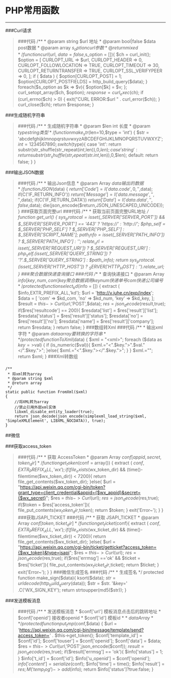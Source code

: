 PHP常用函数
=======
----------

###Curl请求
>###代码
    /**
	 * @param string $url 地址
	 * @param bool|false $data post数据
	 * @param array $s_option curl参数
	 * @return mixed
	 */
	function curl($url, $data = false,$s_option = []){
		$ch = curl_init();
		$option = [
			CURLOPT_URL => $url,
			CURLOPT_HEADER => 0,
			CURLOPT_FOLLOWLOCATION => TRUE,
			CURLOPT_TIMEOUT => 30,
			CURLOPT_RETURNTRANSFER => TRUE,
			CURLOPT_SSL_VERIFYPEER => 0,
		];
		if ( $data ) {
			$option[CURLOPT_POST] = 1;
			$option[CURLOPT_POSTFIELDS] = http_build_query($data);
		}
		foreach($s_option as $k => $v){
			$option[$k] = $v;
		};
		curl_setopt_array($ch, $option);
		$response = curl_exec($ch);
		if (curl_errno($ch) > 0) {
			exit("CURL ERROR:$url " . curl_error($ch));
		}
		curl_close($ch);
		return $response;
	}

###生成随机字符串
>###代码
	/**
	 * 生成随机字符串
	 * @param $len int 长度
	 * @param $type string 类型
	 */
	function make_str($len=10,$type = 'int')
	{
		$str = 'abcdefghijklmnopqrstuvwxyzABCDEFGHIJKLMNOPQRSTUVWXYZ';
		$int  = 1234567890;
		switch($type){
			case 'int':
				return substr(str_shuffle(str_repeat($int,$len)),0,$len);
			case 'string':
				return substr(str_shuffle(str_repeat($str.$int,$len)),0,$len);
			default:
				return false;
		}
	}

###输出JSON数据
>###代码
	/**
	 * 输出Json信息
	 * @param Array $data 输出的数据
	 */
	function JSON($data)
	{
		$return['Code'] = I('data.code',0,'',$data);
		if(C('IF_RETURN_INFO'))
			$return['Message'] = I('data.message','' ,'',$data);
		if(C('IF_RETURN_DATA'))
			$return['Data'] = I('data.data','',false,$data);
		die(json_encode($return,JSON_UNESCAPED_UNICODE));
	}
###获取页面完整url
>###代码
	/**
	 * 获取当前页面完整URL地址
	 */
	function get_url() {
		$sys_protocal = isset($_SERVER['SERVER_PORT']) && $_SERVER['SERVER_PORT'] == '443' ? 'https://' : 'http://';
		$php_self = $_SERVER['PHP_SELF'] ? $_SERVER['PHP_SELF'] : $_SERVER['SCRIPT_NAME'];
		$path_info = isset($_SERVER['PATH_INFO']) ? $_SERVER['PATH_INFO'] : '';
		$relate_url = isset($_SERVER['REQUEST_URI']) ? $_SERVER['REQUEST_URI'] : $php_self.(isset($_SERVER['QUERY_STRING']) ? '?'.$_SERVER['QUERY_STRING'] : $path_info);
		return $sys_protocal.(isset($_SERVER['HTTP_HOST']) ? $_SERVER['HTTP_HOST'] : '').$relate_url;
	}
###聚合数据快递查询接口
>###代码
	/**
	 * 查询快递接口
	 * @param Array $info [key,num,com] key 聚合数据调用key num 快递单号 com 快递公司编号
	 */
	protected function select_kd($info = [])
	{
		extract ( $info,EXTR_PREFIX_ALL,'kd');
		$url = 'http://v.juhe.cn/exp/index';
		$data = [
			'com' => $kd_com,
			'no' => $kd_num,
			'key' => $kd_key,
		];
		$result = $this->Curl($url,'POST',$data);
		$res = json_decode($result,true);
		if($res['resultcode'] == 200){
			$resdata['list'] = $res['result']['list'];
			$resdata['status'] = $res['result']['status'];
			$resdata['no'] = $res['result']['no'];
			$resdata['name'] = $res['result']['company'];
			return $resdata;
		}
		return false;
	}
###数组转Xml
>###代码
	/**
	 * 输出xml字符
	 * @param $data array 要转换的字符串
     **/
    protected function ToXml($data)
    {
        $xml = "<xml>";
        foreach ($data as $key=>$val)
        {
            if (is_numeric($val)){
                $xml.="<".$key.">".$val."</".$key.">";
            }else{
                $xml.="<".$key."><![CDATA[".$val."]]></".$key.">";
            }
        }
        $xml.="</xml>";
        return $xml;
    }
###Xml转数组
>###
	/**
	 * 将xml转为array
	 * @param string $xml
	 * @return array
     */
    static public function FromXml($xml)
    {
        //将XML转为array
        //禁止引用外部xml实体
        libxml_disable_entity_loader(true);
        return json_decode(json_encode(simplexml_load_string($xml, 'SimpleXMLElement', LIBXML_NOCDATA)), true);
    }



##微信

###获取access_token
>###代码
	/**
	 * 获取 AccessToken
	 * @param Array $conf [appid,secret,token_dir]
     */
    function get_token($conf = array())
    {
		extract ( $conf,EXTR_PREFIX_ALL,'wx');
        if(file_exists($wx_token_dir) && (time()-filemtime($wx_token_dir)) < 7200){
            return file_get_contents($wx_token_dir);
        }else{
            $url = "https://api.weixin.qq.com/cgi-bin/token?grant_type=client_credential&appid={$wx_appid}&secret={$wx_secret}";
            $res = $this->Curl($url);
			$res= json_decode($res,true);
            if($token = $res['access_token']){
                file_put_contents($wx_token_dir,$token);
                return $token;
            }
            exit('Error~');
        }
    }
###获取JSAPI_TICKET
>###代码
	/**
	 * 获取 JSAPI_TICKET
	 * @param Array $conf [token,ticket_dir]
	 */
	function get_ticket($conf){
		extract ( $conf,EXTR_PREFIX_ALL,'wx');
		if(file_exists($wx_ticket_dir) && (time()-filemtime($wx_ticket_dir)) < 7200){
			return file_get_contents($wx_ticket_dir);
		}else{
			$url = "https://api.weixin.qq.com/cgi-bin/ticket/getticket?access_token={$wx_token}&type=jsapi";
			$res = $this->Curl($url);
			$res= json_decode($res,true);
			if($res['errmsg'] =='ok' && $ticket = $res['ticket']){
				file_put_contents($wx_ticket_dir,$ticket);
				return $ticket;
			}
			exit('Error~');
		}
	}
###微信生成签名
>###代码
	/**
	 * 生成签名 
     */
    protected function make_sign($data){
        ksort($data);
        $str = urldecode(http_build_query($data));
        $str = $str. '&key=' .C('WX_SIGN_KEY');
        return strtoupper(md5($str));
    }

###发送模板消息
>###代码
	/**
     * 发送模板消息
     * $conf['url'] 模板消息点击后的跳转地址
     * $conf['openid'] 接收者openid
     * $conf['id'] 模板id
     *
     * $data Array
     *
     */
    protected function put_tmp($conf,$data)
    {
        $url = 'https://api.weixin.qq.com/cgi-bin/message/template/send?access_token=' . $this->get_token();
       	$conf['template_id'] = $conf['id'];
		$conf['touser'] = $conf['openid'];
        $conf['data'] = $data;
        $res = $this->Curl($url,'POST',json_encode($conf));
        $result = json_decode($res,true);
        if($result['errmsg'] == 'ok'){
            $info['status'] = 1;
        }
        $info['t_id'] = $conf['id'];
        $info['u_openid'] = $conf['openid'];
        $info['content'] = serialize($conf);
        $info['time'] = time();
        $info['result'] = $res;
        M('temp_log')->add($info);
        return $info['status']?true:false;
    }